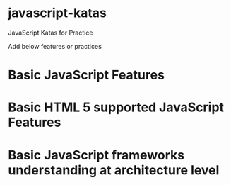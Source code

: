 # javascript-katas
JavaScript Katas for Practice 

Add below features or practices 

# Basic JavaScript Features 
# Basic HTML 5 supported JavaScript Features 
# Basic JavaScript frameworks understanding at architecture level 
